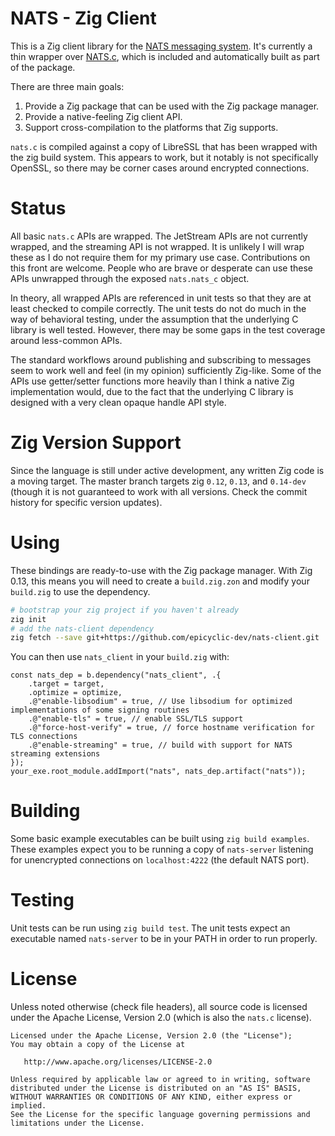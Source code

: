# NATS - Zig Client

This is a Zig client library for the [NATS messaging system](https://nats.io). It's currently a thin wrapper over [NATS.c](https://github.com/nats-io/nats.c), which is included and automatically built as part of the package.

There are three main goals:

  1. Provide a Zig package that can be used with the Zig package manager.
  2. Provide a native-feeling Zig client API.
  3. Support cross-compilation to the platforms that Zig supports.

`nats.c` is compiled against a copy of LibreSSL that has been wrapped with the zig build system. This appears to work, but it notably is not specifically OpenSSL, so there may be corner cases around encrypted connections.

# Status

All basic `nats.c` APIs are wrapped. The JetStream APIs are not currently wrapped, and the streaming API is not wrapped. It is unlikely I will wrap these as I do not require them for my primary use case. Contributions on this front are welcome. People who are brave or desperate can use these APIs unwrapped through the exposed `nats.nats_c` object.

In theory, all wrapped APIs are referenced in unit tests so that they are at least checked to compile correctly. The unit tests do not do much in the way of behavioral testing, under the assumption that the underlying C library is well tested. However, there may be some gaps in the test coverage around less-common APIs.

The standard workflows around publishing and subscribing to messages seem to work well and feel (in my opinion) sufficiently Zig-like. Some of the APIs use getter/setter functions more heavily than I think a native Zig implementation would, due to the fact that the underlying C library is designed with a very clean opaque handle API style.


# Zig Version Support

Since the language is still under active development, any written Zig code is a moving target. The master branch targets zig `0.12`, `0.13`, and `0.14-dev` (though it is not guaranteed to work with all versions. Check the commit history for specific version updates).

# Using

These bindings are ready-to-use with the Zig package manager. With Zig 0.13, this means you will need to create a `build.zig.zon` and modify your `build.zig` to use the dependency.

```sh
# bootstrap your zig project if you haven't already
zig init
# add the nats-client dependency
zig fetch --save git+https://github.com/epicyclic-dev/nats-client.git
```

You can then use `nats_client` in your `build.zig` with:

```zig
const nats_dep = b.dependency("nats_client", .{
    .target = target,
    .optimize = optimize,
    .@"enable-libsodium" = true, // Use libsodium for optimized implementations of some signing routines
    .@"enable-tls" = true, // enable SSL/TLS support
    .@"force-host-verify" = true, // force hostname verification for TLS connections
    .@"enable-streaming" = true, // build with support for NATS streaming extensions
});
your_exe.root_module.addImport("nats", nats_dep.artifact("nats"));
```

# Building

Some basic example executables can be built using `zig build examples`. These examples expect you to be running a copy of `nats-server` listening for unencrypted connections on `localhost:4222` (the default NATS port).

# Testing

Unit tests can be run using `zig build test`. The unit tests expect an executable named `nats-server` to be in your PATH in order to run properly.

# License

Unless noted otherwise (check file headers), all source code is licensed under the Apache License, Version 2.0 (which is also the `nats.c` license).

```
Licensed under the Apache License, Version 2.0 (the "License");
You may obtain a copy of the License at

   http://www.apache.org/licenses/LICENSE-2.0

Unless required by applicable law or agreed to in writing, software
distributed under the License is distributed on an "AS IS" BASIS,
WITHOUT WARRANTIES OR CONDITIONS OF ANY KIND, either express or implied.
See the License for the specific language governing permissions and
limitations under the License.
```
